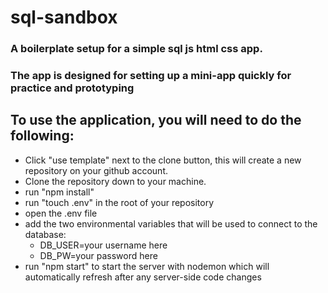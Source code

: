 # sql-sandbox

### A boilerplate setup for a simple sql js html css app.

### The app is designed for setting up a mini-app quickly for practice and prototyping

## To use the application, you will need to do the following:
* Click "use template" next to the clone button, this will create a new repository on your github account.
* Clone the repository down to your machine.
* run "npm install"
* run "touch .env" in the root of your repository
* open the .env file
* add the two environmental variables that will be used to connect to the database:
    * DB_USER=your username here
    * DB_PW=your password here
* run "npm start" to start the server with nodemon which will automatically refresh after any server-side code changes

